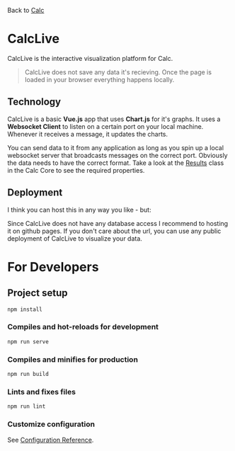 Back to [Calc](https://github.com/herzogdemeuron/calc#readme)

# CalcLive

CalcLive is the interactive visualization platform for Calc.

> CalcLive does not save any data it's recieving. Once the page is loaded in your browser everything happens locally.

## Technology

CalcLive is a basic **Vue.js** app that uses **Chart.js** for it's graphs. It uses a **Websocket Client** to listen on a certain port on your local machine.
Whenever it receives a message, it updates the charts.

You can send data to it from any application as long as you spin up a local websocket server
that broadcasts messages on the correct port. Obviously the data needs to have the correct format.
Take a look at the [Results](https://github.com/herzogdemeuron/calc/blob/master/Core/Core/Objects/DataStructures.cs) class in the Calc Core to see the required properties.

## Deployment

I think you can host this in any way you like - but:

Since CalcLive does not have any database access I recommend to hosting it on github pages.
If you don't care about the url, you can use any public deployment of CalcLive to visualize your data.

# For Developers

## Project setup
```
npm install
```

### Compiles and hot-reloads for development
```
npm run serve
```

### Compiles and minifies for production
```
npm run build
```

### Lints and fixes files
```
npm run lint
```

### Customize configuration
See [Configuration Reference](https://cli.vuejs.org/config/).
